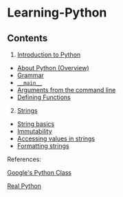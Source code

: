# Learning-Python

## Contents
1) [Introduction to Python](https://github.com/edgarfinn/Learning-Python/blob/master/IntroductionToPython.md)
  - [About Python (Overview)](#)
  - [Grammar](#)
  - [`__main__`](#)
  - [Arguments from the command line](#)
  - [Defining Functions](#)
2) [Strings](https://github.com/edgarfinn/Learning-Python/blob/master/Strings.md)
  - [String basics](https://github.com/edgarfinn/Learning-Python/blob/master/Strings.md#strings-at-a-glance)
  - [Immutability](https://github.com/edgarfinn/Learning-Python/blob/master/Strings.md#immutabiity)
  - [Accessing values in strings](https://github.com/edgarfinn/Learning-Python/blob/master/Strings.md#accessing-values-in-a-strings)
  - [Formatting strings](https://github.com/edgarfinn/Learning-Python/blob/master/Strings.md#formatting-strings)

References:

[Google's Python Class](https://developers.google.com/edu/python)

[Real Python](https://realpython.com/)
